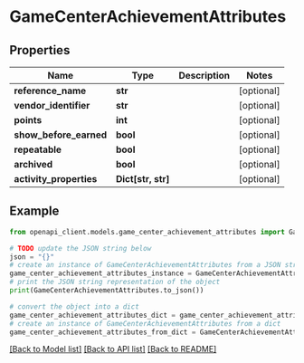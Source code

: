 # GameCenterAchievementAttributes


## Properties

Name | Type | Description | Notes
------------ | ------------- | ------------- | -------------
**reference_name** | **str** |  | [optional] 
**vendor_identifier** | **str** |  | [optional] 
**points** | **int** |  | [optional] 
**show_before_earned** | **bool** |  | [optional] 
**repeatable** | **bool** |  | [optional] 
**archived** | **bool** |  | [optional] 
**activity_properties** | **Dict[str, str]** |  | [optional] 

## Example

```python
from openapi_client.models.game_center_achievement_attributes import GameCenterAchievementAttributes

# TODO update the JSON string below
json = "{}"
# create an instance of GameCenterAchievementAttributes from a JSON string
game_center_achievement_attributes_instance = GameCenterAchievementAttributes.from_json(json)
# print the JSON string representation of the object
print(GameCenterAchievementAttributes.to_json())

# convert the object into a dict
game_center_achievement_attributes_dict = game_center_achievement_attributes_instance.to_dict()
# create an instance of GameCenterAchievementAttributes from a dict
game_center_achievement_attributes_from_dict = GameCenterAchievementAttributes.from_dict(game_center_achievement_attributes_dict)
```
[[Back to Model list]](../README.md#documentation-for-models) [[Back to API list]](../README.md#documentation-for-api-endpoints) [[Back to README]](../README.md)


